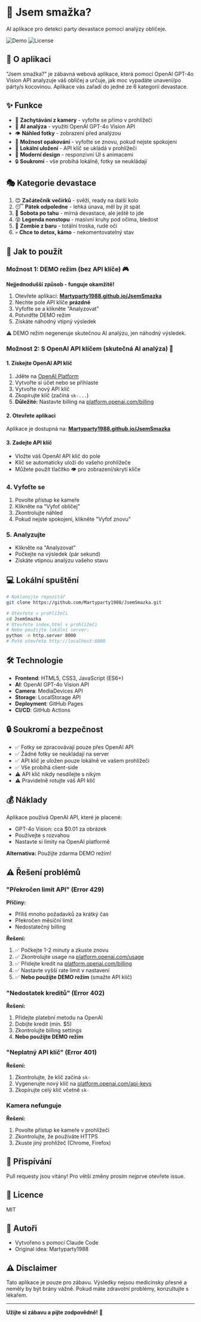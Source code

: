 # 🍺 Jsem smažka?

AI aplikace pro detekci party devastace pomocí analýzy obličeje.

![Demo](https://img.shields.io/badge/demo-live-brightgreen)
![License](https://img.shields.io/badge/license-MIT-blue)

## 🎯 O aplikaci

"Jsem smažka?" je zábavná webová aplikace, která pomocí OpenAI GPT-4o Vision API analyzuje váš obličej a určuje, jak moc vypadáte unavení/po párty/s kocovinou. Aplikace vás zařadí do jedné ze 6 kategorií devastace.

## ✨ Funkce

- 📸 **Zachytávání z kamery** - vyfoťte se přímo v prohlížeči
- 🤖 **AI analýza** - využití OpenAI GPT-4o Vision API
- 👁️ **Náhled fotky** - zobrazení před analýzou
- 🔄 **Možnost opakování** - vyfoťte se znovu, pokud nejste spokojeni
- 💾 **Lokální uložení** - API klíč se ukládá v prohlížeči
- 🎨 **Moderní design** - responzivní UI s animacemi
- 🔒 **Soukromí** - vše probíhá lokálně, fotky se neukládají

## 🎭 Kategorie devastace

1. 😊 **Začátečník večírků** - svěží, ready na další kolo
2. 😴 **Pátek odpoledne** - lehká únava, měl by jít spát
3. 🥴 **Sobota po tahu** - mírná devastace, ale ještě to jde
4. 😵 **Legenda nonstopu** - masivní kruhy pod očima, bledost
5. 🧟 **Zombie z baru** - totální troska, rudé oči
6. 💀 **Chce to detox, kámo** - nekomentovatelný stav

## 🚀 Jak to použít

### Možnost 1: DEMO režim (bez API klíče) 🎮

**Nejjednodušší způsob - funguje okamžitě!**

1. Otevřete aplikaci: **[Martyparty1988.github.io/JsemSmazka](https://martyparty1988.github.io/JsemSmazka)**
2. Nechte pole API klíče **prázdné**
3. Vyfoťte se a klikněte "Analyzovat"
4. Potvrdťte DEMO režim
5. Získáte náhodný vtipný výsledek

⚠️ DEMO režim negeneruje skutečnou AI analýzu, jen náhodný výsledek.

### Možnost 2: S OpenAI API klíčem (skutečná AI analýza) 🤖

#### 1. Získejte OpenAI API klíč

1. Jděte na [OpenAI Platform](https://platform.openai.com/api-keys)
2. Vytvořte si účet nebo se přihlaste
3. Vytvořte nový API klíč
4. Zkopírujte klíč (začíná `sk-...`)
5. **Důležité:** Nastavte billing na [platform.openai.com/billing](https://platform.openai.com/billing)

#### 2. Otevřete aplikaci

Aplikace je dostupná na: **[Martyparty1988.github.io/JsemSmazka](https://martyparty1988.github.io/JsemSmazka)**

#### 3. Zadejte API klíč

- Vložte váš OpenAI API klíč do pole
- Klíč se automaticky uloží do vašeho prohlížeče
- Můžete použít tlačítko 👁️ pro zobrazení/skrytí klíče

### 4. Vyfoťte se

1. Povolte přístup ke kameře
2. Klikněte na "Vyfoť obličej"
3. Zkontrolujte náhled
4. Pokud nejste spokojeni, klikněte "Vyfoť znovu"

### 5. Analyzujte

- Klikněte na "Analyzovat"
- Počkejte na výsledek (pár sekund)
- Získáte vtipnou analýzu vašeho stavu

## 💻 Lokální spuštění

```bash
# Naklonujte repozitář
git clone https://github.com/Martyparty1988/JsemSmazka.git

# Otevřete v prohlížeči
cd JsemSmazka
# Otevřete index.html v prohlížeči
# Nebo použijte lokální server:
python -m http.server 8000
# Poté otevřete http://localhost:8000
```

## 🛠️ Technologie

- **Frontend**: HTML5, CSS3, JavaScript (ES6+)
- **AI**: OpenAI GPT-4o Vision API
- **Camera**: MediaDevices API
- **Storage**: LocalStorage API
- **Deployment**: GitHub Pages
- **CI/CD**: GitHub Actions

## 🔒 Soukromí a bezpečnost

- ✅ Fotky se zpracovávají pouze přes OpenAI API
- ✅ Žádné fotky se neukládají na server
- ✅ API klíč je uložen pouze lokálně ve vašem prohlížeči
- ✅ Vše probíhá client-side
- ⚠️ API klíč nikdy nesdílejte s nikým
- ⚠️ Pravidelně rotujte váš API klíč

## 💰 Náklady

Aplikace používá OpenAI API, které je placené:
- GPT-4o Vision: cca $0.01 za obrázek
- Používejte s rozvahou
- Nastavte si limity na OpenAI platformě

**Alternativa:** Použijte zdarma DEMO režim!

## ⚠️ Řešení problémů

### "Překročen limit API" (Error 429)

**Příčiny:**
- Příliš mnoho požadavků za krátký čas
- Překročen měsíční limit
- Nedostatečný billing

**Řešení:**
1. ✅ Počkejte 1-2 minuty a zkuste znovu
2. ✅ Zkontrolujte usage na [platform.openai.com/usage](https://platform.openai.com/usage)
3. ✅ Přidejte kredit na [platform.openai.com/billing](https://platform.openai.com/billing)
4. ✅ Nastavte vyšší rate limit v nastavení
5. ✅ **Nebo použijte DEMO režim** (smažte API klíč)

### "Nedostatek kreditů" (Error 402)

**Řešení:**
1. Přidejte platební metodu na OpenAI
2. Dobijte kredit (min. $5)
3. Zkontrolujte billing settings
4. **Nebo použijte DEMO režim**

### "Neplatný API klíč" (Error 401)

**Řešení:**
1. Zkontrolujte, že klíč začíná `sk-`
2. Vygenerujte nový klíč na [platform.openai.com/api-keys](https://platform.openai.com/api-keys)
3. Zkopírujte celý klíč včetně `sk-`

### Kamera nefunguje

**Řešení:**
1. Povolte přístup ke kameře v prohlížeči
2. Zkontrolujte, že používáte HTTPS
3. Zkuste jiný prohlížeč (Chrome, Firefox)

## 🤝 Přispívání

Pull requesty jsou vítány! Pro větší změny prosím nejprve otevřete issue.

## 📝 Licence

MIT

## 🎉 Autoři

- Vytvořeno s pomocí Claude Code
- Original idea: Martyparty1988

## ⚠️ Disclaimer

Tato aplikace je pouze pro zábavu. Výsledky nejsou medicínsky přesné a neměly by být brány vážně. Pokud máte zdravotní problémy, konzultujte s lékařem.

---

**Užijte si zábavu a pijte zodpovědně!** 🍺
